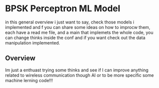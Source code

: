 # BPSK Perceptron ML Model 

in this general overview i just want to say, check those models i implemented and f you can share some ideas on how to improcw them, each have a read me file, and a main that implemets the whole code, you can change thinks inside the conf and if you want check out the data manipulation implemented.

## Overview

Im just a enthuast trying some thinks and see if I can improve anything related to wireless communication though AI or to be more specific some machine lerning code!!!
